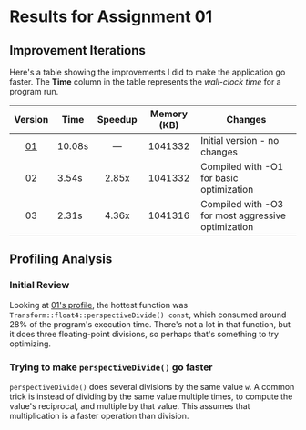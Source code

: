 # Results for Assignment 01

## Improvement Iterations

Here's a table showing the improvements I did to make the application go faster.  The **Time** column in the table represents the _wall-clock time_ for a program run.

| Version | Time | Speedup | Memory (KB) | Changes |
| :-----: | ---- | :-----: | :------: | ------- |
| [01](01.cpp) | 10.08s | &mdash; | 1041332 | Initial version - no changes |
| 02 | 3.54s | 2.85x | 1041332 | Compiled with -O1 for basic optimization |
| 03 | 2.31s | 4.36x | 1041316 | Compiled with -O3 for most aggressive optimization

## Profiling Analysis

### Initial Review

Looking at [01's profile](01.prof), the hottest function was `Transform::float4::perspectiveDivide() const`, which consumed around 28% of the program's execution time.  There's not a lot in that function, but it does three floating-point divisions, so perhaps that's something to try optimizing.

### Trying to make `perspectiveDivide()` go faster

`perspectiveDivide()` does several divisions by the same value `w`.  A common trick is instead of dividing by the same value multiple times, to compute the value's reciprocal, and multiple by that value.  This assumes that multiplication is a faster operation than division.
